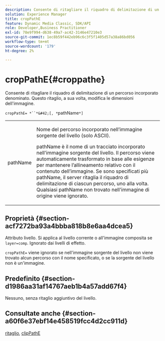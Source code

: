 ```yaml
---
description: Consente di ritagliare il riquadro di delimitazione di un percorso incorporato denominato. Questo ritaglio, a sua volta, modifica le dimensioni dell'immagine.
solution: Experience Manager
title: cropPathE
feature: Dynamic Media Classic, SDK/API
role: Developer,Business Practitioner
exl-id: 78e9f994-d638-49a7-ac42-3146e47210e3
source-git-commit: 1ec8b59f442eb96c6c3f5f1405d57a38a86bd056
workflow-type: tm+mt
source-wordcount: '179'
ht-degree: 2%

---
```


# cropPathE{#croppathe}

Consente di ritagliare il riquadro di delimitazione di un percorso incorporato denominato. Questo ritaglio, a sua volta, modifica le dimensioni dell&#39;immagine.

`cropPathE= *``*&#42;[, *`pathName`*]`

<table id="table_598304852E844456AB3AC9FF1F178B71"> 
 <tbody> 
  <tr> 
   <td colname="col1"> <p><span class="codeph"><span class="varname"> pathName</span></span> </p> </td> 
   <td colname="col2"> <p>Nome del percorso incorporato nell’immagine sorgente del livello (solo ASCII). </p> <p> <span class="codeph"><span class="varname"> </span></span> pathName è il nome di un tracciato incorporato nell'immagine sorgente del livello. Il percorso viene automaticamente trasformato in base alle esigenze per mantenere l’allineamento relativo con il contenuto dell’immagine. Se sono specificati più <span class="codeph"><span class="varname"> pathName</span></span>, il server ritaglia il riquadro di delimitazione di ciascun percorso, uno alla volta. Qualsiasi <span class="codeph"><span class="varname"> pathName</span></span> non trovato nell'immagine di origine viene ignorato. </p> </td> 
  </tr> 
 </tbody> 
</table>

## Proprietà {#section-acf7272ba93a4bbba818b8e6aa4dcea5}

Attributo livello. Si applica al livello corrente o all&#39;immagine composita se `layer=comp`. Ignorato dai livelli di effetto.

`cropPathE=` viene ignorato se nell&#39;immagine sorgente del livello non viene trovato alcun percorso con il nome specificato, o se la sorgente del livello non è un&#39;immagine.

## Predefinito {#section-d1986aa31af14767aeb1b4a57add67f4}

Nessuno, senza ritaglio aggiuntivo del livello.

## Consultate anche {#section-a60f6e37ebf14e458519fcc4d2cc911d}

[ritaglio](../../../../../is-api/http-ref/image-serving-api-ref/c-http-protocol-reference/c-command-reference/r-crop.md#reference-6fd0f6399966446ab4425ce050572eab),  [clipPathE](../../../../../is-api/http-ref/image-serving-api-ref/c-http-protocol-reference/c-command-reference/r-clippath.md#reference-8139b1b52dc54749b51b109521ddf83d)
